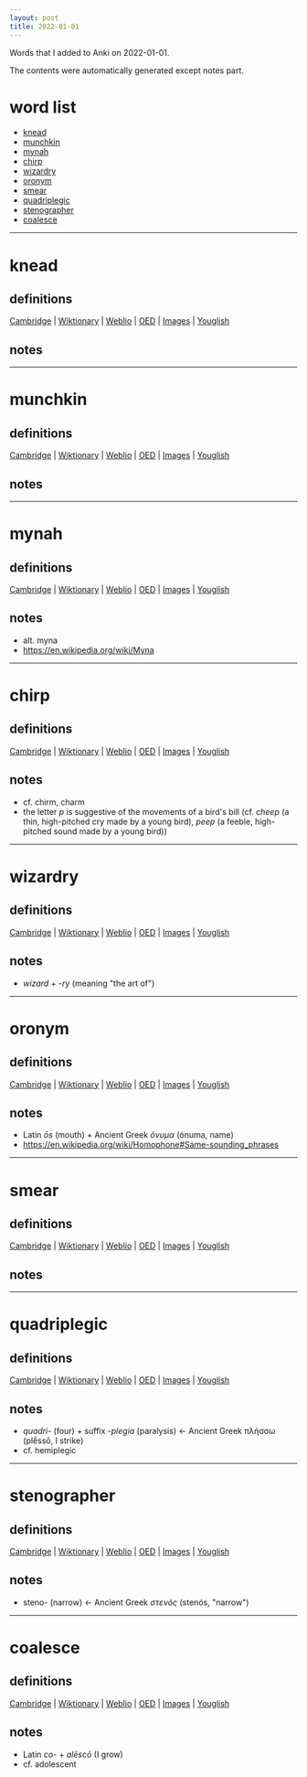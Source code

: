 ```yaml
---
layout: post
title: 2022-01-01
---
```


Words that I added to Anki on 2022-01-01.

The contents were automatically generated except notes part.
# word list
- [knead](#knead)
- [munchkin](#munchkin)
- [mynah](#mynah)
- [chirp](#chirp)
- [wizardry](#wizardry)
- [oronym](#oronym)
- [smear](#smear)
- [quadriplegic](#quadriplegic)
- [stenographer](#stenographer)
- [coalesce](#coalesce)

---

# knead
## definitions
[Cambridge](https://dictionary.cambridge.org/us/dictionary/english/knead)
|
[Wiktionary](https://en.wiktionary.org/wiki/knead#English)
|
[Weblio](https://ejje.weblio.jp/content_find?query=knead&searchType=exact)
|
[OED](https://www.oed.com/search?q=knead)
|
[Images](https://www.google.com/search?tbm=isch&q=knead)
|
[Youglish](https://youglish.com/pronounce/knead/english/us)

## notes

---

# munchkin
## definitions
[Cambridge](https://dictionary.cambridge.org/us/dictionary/english/munchkin)
|
[Wiktionary](https://en.wiktionary.org/wiki/munchkin#English)
|
[Weblio](https://ejje.weblio.jp/content_find?query=munchkin&searchType=exact)
|
[OED](https://www.oed.com/search?q=munchkin)
|
[Images](https://www.google.com/search?tbm=isch&q=munchkin)
|
[Youglish](https://youglish.com/pronounce/munchkin/english/us)

## notes

---

# mynah
## definitions
[Cambridge](https://dictionary.cambridge.org/us/dictionary/english/mynah)
|
[Wiktionary](https://en.wiktionary.org/wiki/mynah#English)
|
[Weblio](https://ejje.weblio.jp/content_find?query=mynah&searchType=exact)
|
[OED](https://www.oed.com/search?q=mynah)
|
[Images](https://www.google.com/search?tbm=isch&q=mynah)
|
[Youglish](https://youglish.com/pronounce/mynah/english/us)

## notes
- alt. myna
- <https://en.wikipedia.org/wiki/Myna>

---

# chirp
## definitions
[Cambridge](https://dictionary.cambridge.org/us/dictionary/english/chirp)
|
[Wiktionary](https://en.wiktionary.org/wiki/chirp#English)
|
[Weblio](https://ejje.weblio.jp/content_find?query=chirp&searchType=exact)
|
[OED](https://www.oed.com/search?q=chirp)
|
[Images](https://www.google.com/search?tbm=isch&q=chirp)
|
[Youglish](https://youglish.com/pronounce/chirp/english/us)

## notes
- cf. chirm, charm
- the letter *p* is suggestive of the movements of a bird's bill (cf. *cheep* (a thin, high-pitched cry made by a young bird), *peep* (a feeble, high-pitched sound made by a young bird))

---

# wizardry
## definitions
[Cambridge](https://dictionary.cambridge.org/us/dictionary/english/wizardry)
|
[Wiktionary](https://en.wiktionary.org/wiki/wizardry#English)
|
[Weblio](https://ejje.weblio.jp/content_find?query=wizardry&searchType=exact)
|
[OED](https://www.oed.com/search?q=wizardry)
|
[Images](https://www.google.com/search?tbm=isch&q=wizardry)
|
[Youglish](https://youglish.com/pronounce/wizardry/english/us)

## notes
- *wizard* + *-ry* (meaning "the art of")

---

# oronym
## definitions
[Cambridge](https://dictionary.cambridge.org/us/dictionary/english/oronym)
|
[Wiktionary](https://en.wiktionary.org/wiki/oronym#English)
|
[Weblio](https://ejje.weblio.jp/content_find?query=oronym&searchType=exact)
|
[OED](https://www.oed.com/search?q=oronym)
|
[Images](https://www.google.com/search?tbm=isch&q=oronym)
|
[Youglish](https://youglish.com/pronounce/oronym/english/us)

## notes
- Latin *ōs* (mouth) + Ancient Greek *ὄνυμα* (ónuma, name)
- <https://en.wikipedia.org/wiki/Homophone#Same-sounding_phrases>

---

# smear
## definitions
[Cambridge](https://dictionary.cambridge.org/us/dictionary/english/smear)
|
[Wiktionary](https://en.wiktionary.org/wiki/smear#English)
|
[Weblio](https://ejje.weblio.jp/content_find?query=smear&searchType=exact)
|
[OED](https://www.oed.com/search?q=smear)
|
[Images](https://www.google.com/search?tbm=isch&q=smear)
|
[Youglish](https://youglish.com/pronounce/smear/english/us)

## notes

---

# quadriplegic
## definitions
[Cambridge](https://dictionary.cambridge.org/us/dictionary/english/quadriplegic)
|
[Wiktionary](https://en.wiktionary.org/wiki/quadriplegic#English)
|
[Weblio](https://ejje.weblio.jp/content_find?query=quadriplegic&searchType=exact)
|
[OED](https://www.oed.com/search?q=quadriplegic)
|
[Images](https://www.google.com/search?tbm=isch&q=quadriplegic)
|
[Youglish](https://youglish.com/pronounce/quadriplegic/english/us)

## notes
- *quadri-* (four) + suffix *-plegia* (paralysis) <- Ancient Greek πλήσσω (plḗssō, I strike)
- cf. hemiplegic

---

# stenographer
## definitions
[Cambridge](https://dictionary.cambridge.org/us/dictionary/english/stenographer)
|
[Wiktionary](https://en.wiktionary.org/wiki/stenographer#English)
|
[Weblio](https://ejje.weblio.jp/content_find?query=stenographer&searchType=exact)
|
[OED](https://www.oed.com/search?q=stenographer)
|
[Images](https://www.google.com/search?tbm=isch&q=stenographer)
|
[Youglish](https://youglish.com/pronounce/stenographer/english/us)

## notes
- steno- (narrow) <- Ancient Greek *στενός* (stenós, "narrow")

---

# coalesce
## definitions
[Cambridge](https://dictionary.cambridge.org/us/dictionary/english/coalesce)
|
[Wiktionary](https://en.wiktionary.org/wiki/coalesce#English)
|
[Weblio](https://ejje.weblio.jp/content_find?query=coalesce&searchType=exact)
|
[OED](https://www.oed.com/search?q=coalesce)
|
[Images](https://www.google.com/search?tbm=isch&q=coalesce)
|
[Youglish](https://youglish.com/pronounce/coalesce/english/us)

## notes
- Latin *co-* + *alēscō* (I grow)
- cf. adolescent

